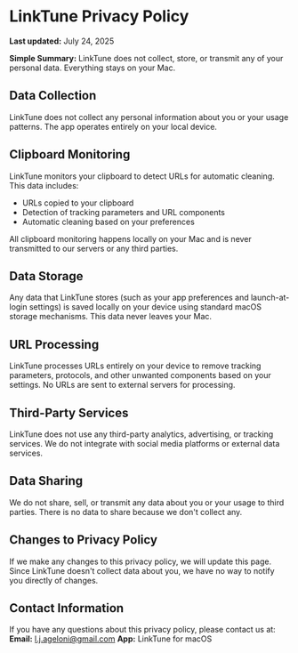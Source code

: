# LinkTune Privacy Policy
**Last updated:** July 24, 2025

**Simple Summary:** LinkTune does not collect, store, or transmit any of your personal data. Everything stays on your Mac.

## Data Collection
LinkTune does not collect any personal information about you or your usage patterns. The app operates entirely on your local device.

## Clipboard Monitoring
LinkTune monitors your clipboard to detect URLs for automatic cleaning. This data includes:
- URLs copied to your clipboard
- Detection of tracking parameters and URL components
- Automatic cleaning based on your preferences

All clipboard monitoring happens locally on your Mac and is never transmitted to our servers or any third parties.

## Data Storage
Any data that LinkTune stores (such as your app preferences and launch-at-login settings) is saved locally on your device using standard macOS storage mechanisms. This data never leaves your Mac.

## URL Processing
LinkTune processes URLs entirely on your device to remove tracking parameters, protocols, and other unwanted components based on your settings. No URLs are sent to external servers for processing.

## Third-Party Services
LinkTune does not use any third-party analytics, advertising, or tracking services. We do not integrate with social media platforms or external data services.

## Data Sharing
We do not share, sell, or transmit any data about you or your usage to third parties. There is no data to share because we don't collect any.

## Changes to Privacy Policy
If we make any changes to this privacy policy, we will update this page. Since LinkTune doesn't collect data about you, we have no way to notify you directly of changes.

## Contact Information
If you have any questions about this privacy policy, please contact us at:
**Email:** [l.j.ageloni@gmail.com](mailto:l.j.ageloni@gmail.com)
**App:** LinkTune for macOS
